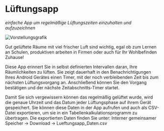 # Lüftungsapp
*einfache App um regelmäßige Lüftungszeiten einzuhalten und aufzuzeichnen*

![Vorstellungsgrafik](https://github.com/user-attachments/assets/b4782b83-2942-4f1e-a3ac-9168d627f343)

Gut gelüftete Räume mit viel frischer Luft sind wichtig, egal ob zum Lernen an Schulen, produktiven arbeiten in Firmen oder auch für Ihr Wohlbefinden Zuhause!

Diese App erinnert Sie in selbst definierten Intervallen daran, Ihre Räumlichkeiten zu lüften. Sie zeigt dauerhaft in den Benachrichtigungen Ihres Android Gerätes einen Timer, mit der noch verbleibenden Zeit bis zum nächsten Lüftungsvorgang an. Anschließend können Sie den Vorgang bestätigen und der nächste Zeitabschnitts-Timer startet.

Damit Sie sich vergewissern können das regelmäßig gelüftet wurde, wird die genaue Uhrzeit und das Datum jeder Lüftungsphase auf ihrem Gerät gespeichert. Sie können diese Daten in der App aufrufen und auch als CSV-Datei exportieren, um sie in ein Tabellenkalkulationsprogramm zu übertragen.
Die exportierten Daten finden Sie unter: Interner gemeinsamer Speicher -> Download -> Lueftungsapp_Daten.csv
